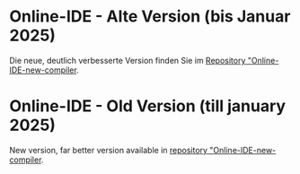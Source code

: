 # Online-IDE - Alte Version (bis Januar 2025)
Die neue, deutlich verbesserte Version finden Sie im [Repository "Online-IDE-new-compiler](https://github.com/martin-pabst/Online-IDE-new-compiler).

# Online-IDE - Old Version (till january 2025)
New version, far better version available in [repository "Online-IDE-new-compiler](https://github.com/martin-pabst/Online-IDE-new-compiler).


